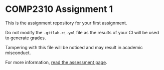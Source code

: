 # COMP2310 Assignment 1

This is the assignment repository for your first assignment. 

Do not modify the `.gitlab-ci.yml` file as the results of your CI will be used to generate grades. 

Tampering with this file will be noticed and may result in academic misconduct. 

For more information, [read the assessment page](https://comp.anu.edu.au/courses/comp2310/assessments/01-malloc/).
